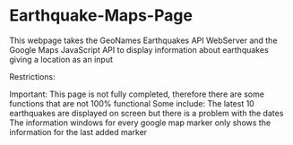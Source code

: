 # Earthquake-Maps-Page

This webpage takes the GeoNames Earthquakes API WebServer and the Google Maps JavaScript API to display information about earthquakes giving a location as an input

Restrictions:

Important: This page is not fully completed, therefore there are some functions that are not 100% functional Some include:
The latest 10 earthquakes are displayed on screen but there is a problem with the dates
The information windows for every google map marker only shows the information for the last added marker
